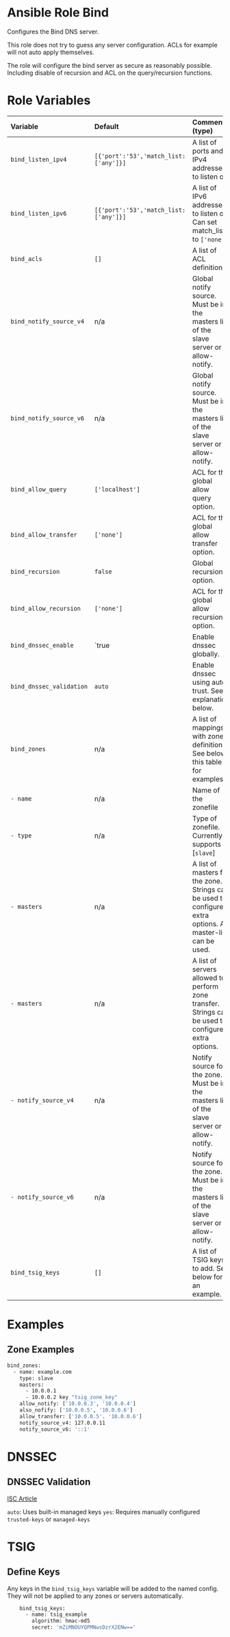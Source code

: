 Ansible Role Bind
=========

Configures the Bind DNS server.

This role does not try to guess any server configuration. ACLs for example will
not auto apply themselves.

The role will configure the bind server as secure as reasonably possible.
Including disable of recursion and ACL on the query/recursion functions.

# Role Variables

| Variable                    | Default              | Comments (type)                                                                                                                      |
|:----------------------------|:--------------------------------------|:--------------------------------------------------------------------------------------------------------------------|
| `bind_listen_ipv4`          | `[{'port':'53','match_list:['any']}]` | A list of ports and IPv4 addresses to listen on.                                                                    |
| `bind_listen_ipv6`          | `[{'port':'53','match_list:['any']}]` | A list of IPv6 addresses to listen on. Can set match_list to `['none']`                                             |
| `bind_acls`                 | `[]`                                  | A list of ACL definitions.                                                                                          |
| `bind_notify_source_v4`     | n/a                                   | Global notify source. Must be in the masters list of the slave server or allow-notify.                              |
| `bind_notify_source_v6`     | n/a                                   | Global notify source. Must be in the masters list of the slave server or allow-notify.                              |
| `bind_allow_query   `       | `['localhost']`                       | ACL for the global allow query option.                                                                              |
| `bind_allow_transfer`       | `['none']`                            | ACL for the global allow transfer option.                                                                           |
| `bind_recursion`            | `false`                               | Global recursion option.                                                                                            |
| `bind_allow_recursion`      | `['none']`                            | ACL for the global allow recursion option.                                                                          |
| `bind_dnssec_enable`        | `true                                 | Enable dnssec globally.                                                                                             |
| `bind_dnssec_validation`    | `auto`                                | Enable dnssec using auto trust. See explanation below.                                                              |
| `bind_zones`                | n/a                                   | A list of mappings with zone definitions. See below this table for examples                                         |
| `- name`                    | n/a                                   | Name of the zonefile                                                                                                |
| `- type`                    | n/a                                   | Type of zonefile. Currently supports [`slave`]                                                                      |
| `- masters`                 | n/a                                   | A list of masters for the zone. Strings can be used to configure extra options. A master-list can be used.          |
| `- masters`                 | n/a                                   | A list of servers allowed to perform zone transfer. Strings can be used to configure extra options.                 |
| `- notify_source_v4`        | n/a                                   | Notify source for the zone. Must be in the masters list of the slave server or allow-notify.                        |
| `- notify_source_v6`        | n/a                                   | Notify source for the zone. Must be in the masters list of the slave server or allow-notify.                        |
| `bind_tsig_keys`            | `[]`                                  | A list of TSIG keys to add. See below for an example.                                                               |

# Examples

## Zone Examples

```bash
bind_zones:
  - name: example.com
    type: slave
    masters:
      - 10.0.0.1
      - 10.0.0.2 key "tsig_zone_key"
    allow_notify: ['10.0.0.3', '10.0.0.4']
    also_nofify: ['10.0.0.5', '10.0.0.6']
    allow_transfer: ['10.0.0.5'. '10.0.0.6']
    notify_source_v4: 127.0.0.11
    notify_source_v6: '::1'
```

# DNSSEC

## DNSSEC Validation

[ISC Article](https://kb.isc.org/docs/aa-01547)

`auto`: Uses built-in managed keys
`yes`: Requires manually configured `trusted-keys` or `managed-keys`

# TSIG

## Define Keys

Any keys in the `bind_tsig_keys` variable will be added to the named config.
They will not be applied to any zones or servers automatically.

```bash
    bind_tsig_keys:
      - name: tsig_example
        algorithm: hmac-md5
        secret: 'mZiMNOUYQPMNwsDzrX2ENw=='
```
